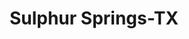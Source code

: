 ---
title: Sulphur Springs-TX
slug: sulphur-springs-tx
f_state:
- cms/state/texas.md
f_locations:
- cms/payday-loan/check-go-10123.md
- cms/payday-loan/check-cashing-express-10871.md
- cms/payday-loan/fidelity-express-money-order-co-17988.md
- cms/payday-loan/s-s-cash-now-26162.md
updated-on: '2024-05-30T13:41:28.615Z'
created-on: '2024-05-30T13:41:28.615Z'
published-on: '2024-05-30T13:54:32.469Z'
f_city: Sulphur Springs
layout: '[city].html'
tags: city
---
